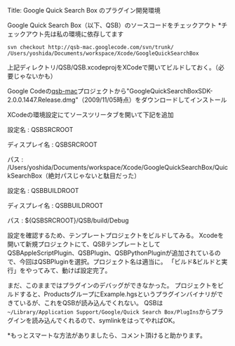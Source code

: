 Title: Google Quick Search Box のプラグイン開発環境

Google Quick Search Box（以下、QSB）のソースコードをチェックアウト
*チェックアウト先は私の環境に依存してます

	svn checkout http://qsb-mac.googlecode.com/svn/trunk/ /Users/yoshida/Documents/workspace/Xcode/GoogleQuickSearchBox

上記ディレクトリ/QSB/QSB.xcodeprojをXCodeで開いてビルドしておく。（必要じゃないかも）

Google Codeの[qsb-mac](http://code.google.com/p/qsb-mac/)プロジェクトから"GoogleQuickSearchBoxSDK-2.0.0.1447.Release.dmg"（2009/11/05時点）をダウンロードしてインストール

XCodeの環境設定にてソースツリータブを開いて下記を追加

設定名
: QSBSRCROOT

ディスプレイ名
: QSBSRCROOT

パス
: /Users/yoshida/Documents/workspace/Xcode/GoogleQuickSearchBox/QuickSearchBox（絶対パスじゃないと駄目だった）


設定名
: QSBBUILDROOT

ディスプレイ名
: QSBBUILDROOT

パス
: ${QSBSRCROOT}/QSB/build/Debug

設定を確認するため、テンプレートプロジェクトをビルドしてみる。
Xcodeを開いて新規プロジェクトにて、QSBテンプレートとしてQSBAppleScriptPlugin、QSBPlugin、QSBPythonPluginが追加されているので、今回はQSBPluginを選択。プロジェクト名は適当に。
「ビルド&ビルドと実行」をやってみて、動けば設定完了。

まだ、このままではプラグインのデバッグができなかった。
プロジェクトをビルドすると、ProductsグループにExample.hgsというプラグインバイナリができているが、これをQSBが読み込んでくれない。
QSBは`~/Library/Application Support/Google/Quick Search Box/PlugIns`からプラグインを読み込んでくれるので、symlinkをはってやればOK。

*もっとスマートな方法がありましたら、コメント頂けると助かります。